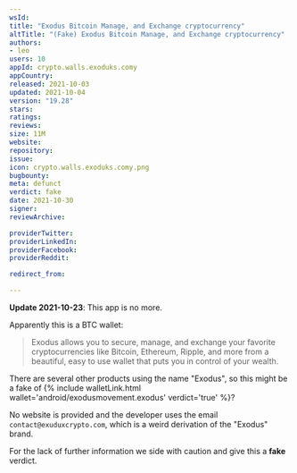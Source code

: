 ```yaml
---
wsId: 
title: "Exodus Bitcoin Manage, and Exchange cryptocurrency"
altTitle: "(Fake) Exodus Bitcoin Manage, and Exchange cryptocurrency"
authors:
- leo
users: 10
appId: crypto.walls.exoduks.comy
appCountry: 
released: 2021-10-03
updated: 2021-10-04
version: "19.28"
stars: 
ratings: 
reviews: 
size: 11M
website: 
repository: 
issue: 
icon: crypto.walls.exoduks.comy.png
bugbounty: 
meta: defunct
verdict: fake
date: 2021-10-30
signer: 
reviewArchive:

providerTwitter: 
providerLinkedIn: 
providerFacebook: 
providerReddit: 

redirect_from:

---
```


**Update 2021-10-23**: This app is no more.

Apparently this is a BTC wallet:

> Exodus allows you to secure, manage, and exchange your favorite
  cryptocurrencies like Bitcoin, Ethereum, Ripple, and more from a beautiful,
  easy to use wallet that puts you in control of your wealth.

There are several other products using the name "Exodus", so this might be a
fake of
{% include walletLink.html wallet='android/exodusmovement.exodus' verdict='true' %}?

No website is provided and the developer uses the email
`contact@exuduxcrypto.com`, which is a weird derivation of the "Exodus" brand.

For the lack of further information we side with caution and give this a
**fake** verdict.
